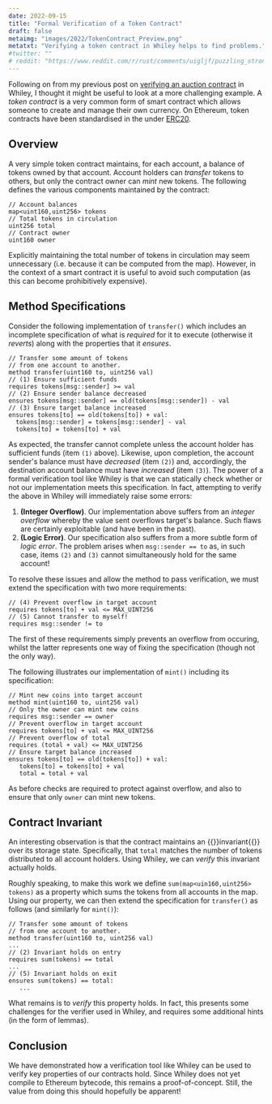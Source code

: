 ```yaml
---
date: 2022-09-15
title: "Formal Verification of a Token Contract"
draft: false
metaimg: "images/2022/TokenContract_Preview.png"
metatxt: "Verifying a token contract in Whiley helps to find problems."
#twitter: ""
# reddit: "https://www.reddit.com/r/rust/comments/uigljf/puzzling_strong_updates_in_rust/"
---
```


Following on from my previous post on [verifying an auction
contract](/2022/05/17/verifying-an-auction-contract-in-whiley/) in
Whiley, I thought it might be useful to look at a more challenging
example.  A _token contract_ is a very common form of smart contract
which allows someone to create and manage their own currency.  On
Ethereum, token contracts have been standardised in the under
[ERC20](https://docs.openzeppelin.com/contracts/3.x/erc20).

## Overview

A very simple token contract maintains, for each account, a balance of
tokens owned by that account.  Account holders can _transfer_ tokens
to others, but only the contract owner can _mint_ new tokens.  The
following defines the various components maintained by the contract:

```Whiley
// Account balances
map<uint160,uint256> tokens
// Total tokens in circulation
uint256 total
// Contract owner
uint160 owner
```

Explicitly maintaining the total number of tokens in circulation may
seem unnecessary (i.e. because it can be computed from the map).
However, in the context of a smart contract it is useful to avoid
such computation (as this can become prohibitively expensive).

## Method Specifications

Consider the following implementation of `transfer()` which includes
an incomplete specification of what is _required_ for it to execute
(otherwise it _reverts_) along with the properties that it _ensures_.

```Whiley
// Transfer some amount of tokens 
// from one account to another.
method transfer(uint160 to, uint256 val)
// (1) Ensure sufficient funds
requires tokens[msg::sender] >= val
// (2) Ensure sender balance decreased
ensures tokens[msg::sender] == old(tokens[msg::sender]) - val
// (3) Ensure target balance increased
ensures tokens[to] == old(tokens[to]) + val:
  tokens[msg::sender] = tokens[msg::sender] - val
  tokens[to] = tokens[to] + val
```

As expected, the transfer cannot complete unless the account holder
has sufficient funds (item `(1)` above).  Likewise, upon completion,
the account sender's balance must have _decreased_ (item `(2)`) and,
accordingly, the destination account balance must have _increased_
(item `(3)`).  The power of a formal verification tool like Whiley is
that we can statically check whether or not our implementation meets
this specification.  In fact, attempting to verify the above in Whiley
will immediately raise some errors:

   1. **(Integer Overflow)**.  Our implementation above suffers from
      an _integer overflow_ whereby the value sent overflows target's
      balance.  Such flaws are certainly exploitable (and have been in
      the past).
   2. **(Logic Error)**.  Our specification also suffers from a more
      subtle form of _logic error_.  The problem arises when
      `msg::sender == to` as, in such case, items `(2)` and `(3)`
      cannot simultaneously hold for the same account!
   
To resolve these issues and allow the method to pass verification, we
must extend the specification with two more requirements:

```Whiley
// (4) Prevent overflow in target account
requires tokens[to] + val <= MAX_UINT256
// (5) Cannot transfer to myself!
requires msg::sender != to
```

The first of these requirements simply prevents an overflow from
occuring, whilst the latter represents one way of fixing the
specification (though not the only way).

The following illustrates our implementation of `mint()` including its
specification:

```Whiley
// Mint new coins into target account
method mint(uint160 to, uint256 val)
// Only the owner can mint new coins
requires msg::sender == owner
// Prevent overflow in target account
requires tokens[to] + val <= MAX_UINT256
// Prevent overflow of total
requires (total + val) <= MAX_UINT256
// Ensure target balance increased
ensures tokens[to] == old(tokens[to]) + val:
   tokens[to] = tokens[to] + val
   total = total + val
```

As before checks are required to protect against overflow, and also to
ensure that only `owner` can mint new tokens.

## Contract Invariant

An interesting observation is that the contract maintains an {{<wikip
page="Invariant">}}invariant{{</wikip>}} over its storage state.
Specifically, that `total` matches the number of tokens distributed to
all account holders.  Using Whiley, we can _verify_ this invariant
actually holds.  

Roughly speaking, to make this work we define `sum(map<uin160,uint256>
tokens)` as a property which sums the tokens from all accounts in the
map.  Using our property, we can then extend the specification for
`transfer()` as follows (and similarly for `mint()`):

```Whiley
// Transfer some amount of tokens
// from one account to another.
method transfer(uint160 to, uint256 val)
...
// (2) Invariant holds on entry
requires sum(tokens) == total
...
// (5) Invariant holds on exit
ensures sum(tokens) == total:
   ...
```

What remains is to _verify_ this property holds.  In fact, this
presents some challenges for the verifier used in Whiley, and requires
some additional hints (in the form of lemmas).

## Conclusion

We have demonstrated how a verification tool like Whiley can be used
to verify key properties of our contracts hold.  Since Whiley does not
yet compile to Ethereum bytecode, this remains a proof-of-concept.
Still, the value from doing this should hopefully be apparent!

